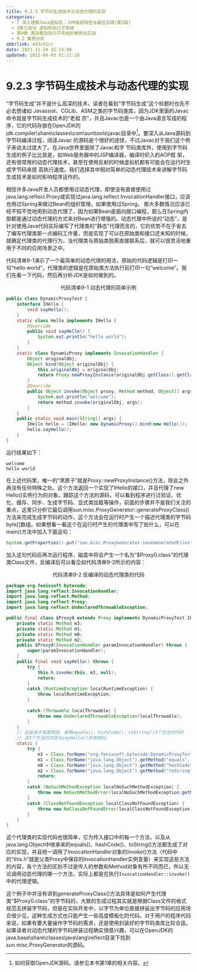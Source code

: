 ```yaml
---
title: 9.2.3 字节码生成技术与动态代理的实现
categories: 
  - 7 深入理解Java虛拟机：JVM高级特性与最佳实践(第3版)
  - 3第三部分 虚拟机执行子系统
  - 第9章 类加载及执行子系统的案例与实战
  - 9.2 案例分析
abbrlink: 4d3c41cc
date: 2021-11-28 15:14:00
updated: 2022-04-03 01:21:18
---
```

# 9.2.3 字节码生成技术与动态代理的实现
“字节码生成”并不是什么高深的技术，读者在看到“字节码生成”这个标题时也先不必去想诸如 Javassist、CGLib、ASM之类的字节码类库，因为JDK里面的Javac命令就是字节码生成技术的“老祖 宗”，并且Javac也是一个由Java语言写成的程序，它的代码存放在OpenJDK的 jdk.compiler\share\classes\com\sun\tools\javac目录中[^1]。要深入从Java源码到字节码编译过程，阅读Javac 的源码是个很好的途径，不过Javac对于我们这个例子来说太过庞大了。在Java世界里面除了Javac和字 节码类库外，使用到字节码生成的例子比比皆是，如Web服务器中的JSP编译器，编译时织入的AOP框 架，还有很常用的动态代理技术，甚至在使用反射的时候虚拟机都有可能会在运行时生成字节码来提 高执行速度。我们选择其中相对简单的动态代理技术来讲解字节码生成技术是如何影响程序运作的。

相信许多Java开发人员都使用过动态代理，即使没有直接使用过java.lang.reflect.Proxy或实现过java.lang.reflect.InvocationHandler接口，应该也用过Spring来做过Bean的组织管理。如果使用过Spring， 那大多数情况应该已经不知不觉地用到动态代理了，因为如果Bean是面向接口编程，那么在Spring内部都是通过动态代理的方式来对Bean进行增强的。动态代理中所说的“动态”，是针对使用Java代码实际编写了代理类的“静态”代理而言的，它的优势不在于省去了编写代理类那一点编码工作量，而是实现了可以在原始类和接口还未知的时候，就确定代理类的代理行为，当代理类与原始类脱离直接联系后，就可以很灵活地重用于不同的应用场景之中。

代码清单9-1演示了一个最简单的动态代理的用法，原始的代码逻辑是打印一句“hello world”，代理类的逻辑是在原始类方法执行前打印一句“welcome”。我们先看一下代码，然后再分析JDK是如何做到的。

<center>代码清单9-1 动态代理的简单示例</center>

```java
public class DynamicProxyTest {
    interface IHello {
        void sayHello();
    }
    static class Hello implements IHello {
        @Override
        public void sayHello() {
            System.out.println("hello world");
        }
    }
    static class DynamicProxy implements InvocationHandler {
        Object originalObj;
        Object bind(Object originalObj) {
            this.originalObj = originalObj;
            return Proxy.newProxyInstance(originalObj.getClass().getClassLoader(), originalObj.getClass().getInterfaces(), this);
        }
        @Override
        public Object invoke(Object proxy, Method method, Object[] args) throws Throwable {
            System.out.println("welcome");
            return method.invoke(originalObj, args);
        }
    }
    public static void main(String[] args) {
        IHello hello = (IHello) new DynamicProxy().bind(new Hello());
        hello.sayHello();
    }
}
```
运行结果如下：
```
welcome 
hello world
```
在上述代码里，唯一的“黑匣子”就是Proxy::newProxyInstance()方法，除此之外再没有任何特殊之处。这个方法返回一个实现了IHello的接口，并且代理了new Hello()实例行为的对象。跟踪这个方法的源码，可以看到程序进行过验证、优化、缓存、同步、生成字节码、显式类加载等操作，前面的步骤并不是我们关注的重点，这里只分析它最后调用sun.misc.ProxyGenerator::generateProxyClass()方法来完成生成字节码的动作，这个方法会在运行时产生一个描述代理类的字节码byte[]数组。如果想看一看这个在运行时产生的代理类中写了些什么，可以在main()方法中加入下面这句：

```java
System.getProperties().put("sun.misc.ProxyGenerator.saveGeneratedFiles", "true");
```
加入这句代码后再次运行程序，磁盘中将会产生一个名为“$Proxy0.class”的代理类Class文件，反编译后可以看见如代码清单9-2所示的内容：

<center>代码清单9-2 反编译的动态代理类的代码</center>

```java
package org.fenixsoft.bytecode;
import java.lang.reflect.InvocationHandler;
import java.lang.reflect.Method;
import java.lang.reflect.Proxy;
import java.lang.reflect.UndeclaredThrowableException;

public final class $Proxy0 extends Proxy implements DynamicProxyTest.IHello {
    private static Method m3;
    private static Method m1;
    private static Method m0;
    private static Method m2;
    public $Proxy0(InvocationHandler paramInvocationHandler) throws {
        super(paramInvocationHandler);
    }
    public final void sayHello() throws {
        try {
            this.h.invoke(this, m3, null);
            return;
        }
        catch (RuntimeException localRuntimeException) {
            throw localRuntimeException;
        }
        
        catch (Throwable localThrowable) {
            throw new UndeclaredThrowableException(localThrowable);
        }
    }
    // 此处由于版面原因，省略equals()、hashCode()、toString()3个方法的代码
    // 这3个方法的内容与sayHello()非常相似。
    static {
        try {
            m3 = Class.forName("org.fenixsoft.bytecode.DynamicProxyTest$IHello").getMethod("sayHello", new Class[^0]);
            m1 = Class.forName("java.lang.Object").getMethod("equals", new Class[] {Class.forName("java.lang.Object") });
            m0 = Class.forName("java.lang.Object").getMethod("hashCode", new Class[^0]);
            m2 = Class.forName("java.lang.Object").getMethod("toString", new Class[^0]);
            return;
        }
        catch (NoSuchMethodException localNoSuchMethodException) {
            throw new NoSuchMethodError(localNoSuchMethodException.getMessage());
        }
        catch (ClassNotFoundException localClassNotFoundException) {
            throw new NoClassDefFoundError(localClassNotFoundException.getMessage());
        }
    }
}
```
这个代理类的实现代码也很简单，它为传入接口中的每一个方法，以及从java.lang.Object中继承来的equals()、hashCode()、toString()方法都生成了对应的实现，并且统一调用了InvocationHandler对象的invoke()方法（代码中的“this.h”就是父类Proxy中保存的InvocationHandler实例变量）来实现这些方法的内容，各个方法的区别不过是传入的参数和Method对象有所不同而已，所以无论调用动态代理的哪一个方法，实际上都是在执行`InvocationHandler::invoke()`中的代理逻辑。

这个例子中并没有讲到generateProxyClass()方法具体是如何产生代理类“$Proxy0.class”的字节码的，大致的生成过程其实就是根据Class文件的格式规范去拼装字节码，但是在实际开发中，以字节为单位直接拼装出字节码的应用场合很少见，这种生成方式也只能产生一些高度模板化的代码。对于用户的程序代码来说，如果有要大量操作字节码的需求，还是使用封装好的字节码类库比较合适。如果读者对动态代理的字节码拼装过程确实很感兴趣，可以在OpenJDK的java.base\share\classes\java\lang\reflect目录下找到sun.misc.ProxyGenerator的源码。

[^1]: 如何获取OpenJDK源码，请参见本书第1章的相关内容。
